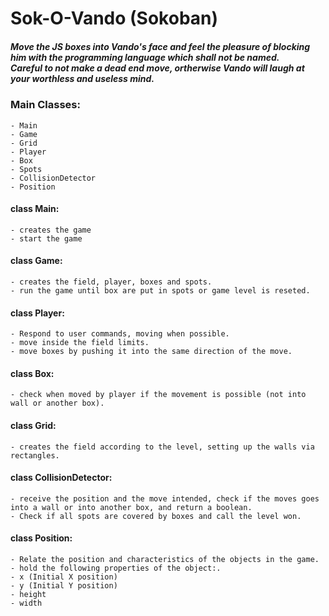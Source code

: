 # Sok-O-Vando (Sokoban)

##### Move the JS boxes into Vando's face and feel the pleasure of blocking him with the programming language which shall not be named.<br />Careful to not make a dead end move, ortherwise Vando will laugh at your worthless and useless mind.

### Main Classes:<br />
	- Main
	- Game
	- Grid
	- Player
	- Box
	- Spots
	- CollisionDetector
	- Position



#### class Main:
	- creates the game
	- start the game


#### class Game:
	- creates the field, player, boxes and spots.
	- run the game until box are put in spots or game level is reseted.

	
#### class Player:
	- Respond to user commands, moving when possible.
	- move inside the field limits.
	- move boxes by pushing it into the same direction of the move.

	
#### class Box:
	- check when moved by player if the movement is possible (not into wall or another box).


#### class Grid:
	- creates the field according to the level, setting up the walls via rectangles.

	
#### class CollisionDetector:
	- receive the position and the move intended, check if the moves goes into a wall or into another box, and return a boolean.
    - Check if all spots are covered by boxes and call the level won.


#### class Position:
	- Relate the position and characteristics of the objects in the game.
	- hold the following properties of the object:.
	- x (Initial X position)
	- y (Initial Y position)
	- height
	- width

